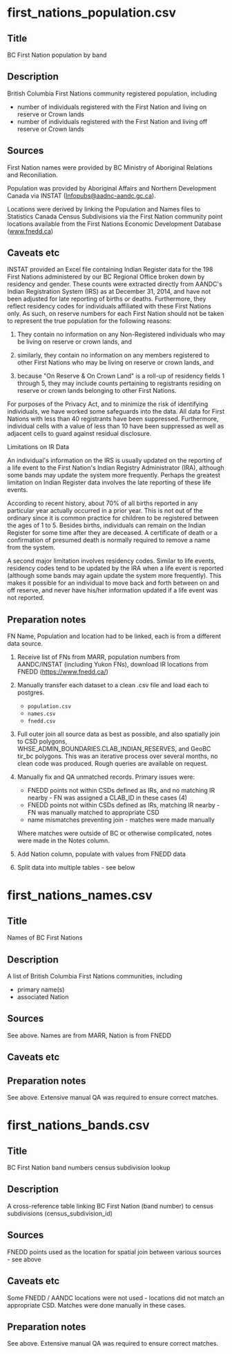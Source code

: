 # first_nations_population.csv

## Title
BC First Nation population by band

## Description
British Columbia First Nations community registered population, including

- number of individuals registered with the First Nation and living on reserve or Crown lands
- number of individuals registered with the First Nation and living off reserve or Crown lands

## Sources
First Nation names were provided by BC Ministry of Aboriginal Relations and Reconiliation.

Population was provided by Aboriginal Affairs and Northern Development Canada via INSTAT (Infopubs@aadnc-aandc.gc.ca).

Locations were derived by linking the Population and Names files to Statistics Canada Census Subdivisions via the First Nation community point locations available from the First Nations Economic Development Database (www.fnedd.ca)

## Caveats etc
INSTAT provided an Excel file containing Indian Register data for the 198 First Nations administered by our BC Regional Office broken down by residency and gender.  These counts were extracted directly from AANDC's Indian Registration System (IRS) as at December 31, 2014, and have not been adjusted for late reporting of births or deaths.  Furthermore, they reflect residency codes for individuals affiliated with these First Nations only.  As such, on reserve numbers for each First Nation should not be taken to represent the true population for the following reasons:
 
1) They contain no information on any Non-Registered individuals who may be living on reserve or crown lands, and
 
2) similarly, they contain no information on any members registered to other First Nations who may be living on reserve or crown lands, and
 
3) because "On Reserve & On Crown Land" is a roll-up of residency fields 1 through 5, they may include counts pertaining to registrants residing on reserve or crown lands belonging to other First Nations.
 
For purposes of the Privacy Act, and to minimize the risk of identifying individuals, we have worked some safeguards into the data.  All data for First Nations with less than 40 registrants have been suppressed.  Furthermore, individual cells with a value of less than 10 have been suppressed as well as adjacent cells to guard against residual disclosure.
 
 
Limitations on IR Data
 
An individual's information on the IRS is usually updated on the reporting of a life event to the First Nation's Indian Registry Administrator (IRA), although some bands may update the system more frequently.  Perhaps the greatest limitation on Indian Register data involves the late reporting of these life events.
 
According to recent history, about 70% of all births reported in any particular year actually occurred in a prior year.  This is not out of the ordinary since it is common practice for children to be registered between the ages of 1 to 5.  Besides births, individuals can remain on the Indian Register for some time after they are deceased.  A certificate of death or a confirmation of presumed death is normally required to remove a name from the system.
 
A second major limitation involves residency codes.  Similar to life events, residency codes tend to be updated by the IRA when a life event is reported (although some bands may again update the system more frequently).  This makes it possible for an individual to move back and forth between on and off reserve, and never have his/her information updated if a life event was not reported.

## Preparation notes

FN Name, Population and location had to be linked, each is from a different data source.

1. Receive list of FNs from MARR, population numbers from AANDC/INSTAT (including Yukon FNs), download IR locations from FNEDD (https://www.fnedd.ca/)

2. Manually transfer each dataset to a clean .csv file and load each to postgres.
    - `population.csv`
    - `names.csv`
    - `fnedd.csv`

3. Full outer join all source data as best as possible, and also spatially join to CSD polygons, WHSE_ADMIN_BOUNDARIES.CLAB_INDIAN_RESERVES, and GeoBC tir_bc polygons. This was an iterative process over several months, no clean code was produced. Rough queries are available on request.

4. Manually fix and QA unmatched records. Primary issues were:
    - FNEDD points not within CSDs defined as IRs, and no matching IR nearby - FN was assigned a CLAB_ID in these cases (4)
    - FNEDD points not within CSDs defined as IRs, matching IR nearby - FN was manually matched to appropriate CSD
    - name mismatches preventing join - matches were made manually  

    Where matches were outside of BC or otherwise complicated, notes were made in the Notes column.

5. Add Nation column, populate with values from FNEDD data
6. Split data into multiple tables - see below


# first_nations_names.csv

## Title
Names of BC First Nations

## Description
A list of British Columbia First Nations communities, including
- primary name(s)
- associated Nation

## Sources
See above. Names are from MARR, Nation is from FNEDD

## Caveats etc

## Preparation notes
See above. Extensive manual QA was required to ensure correct matches.

# first_nations_bands.csv

## Title
BC First Nation band numbers census subdivision lookup

## Description
A cross-reference table linking BC First Nation (band number) to census subdivisions (census_subdivision_id)

## Sources
FNEDD points used as the location for spatial join between various sources - see above

## Caveats etc
Some FNEDD / AANDC locations were not used - locations did not match an appropriate CSD. Matches were done manually in these cases.

## Preparation notes
See above. Extensive manual QA was required to ensure correct matches.



